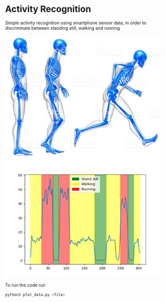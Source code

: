# Activity Recognition
Simple activity recognition using smartphone sensor data, in order to discriminate between standing still, walking and running

![image](https://github.com/roym899/activity_recognition/blob/master/picture1.png)
![image](https://github.com/roym899/activity_recognition/blob/master/result1.png)

To run the code run
```bash
python3 plot_data.py <file>
```
